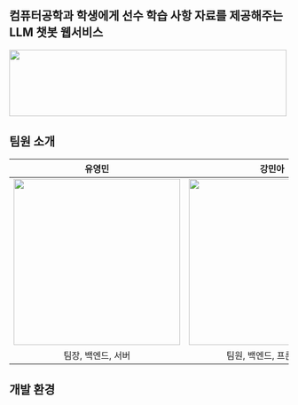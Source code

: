 ## 컴퓨터공학과 학생에게 선수 학습 사항 자료를 제공해주는 LLM 챗봇 웹서비스
<img src=https://github.com/Mengzzii/CATCHUP/assets/151775207/670f56a1-066c-4d40-b9ad-a71dd5573427 width=500 height=120/>


## 팀원 소개
|유영민|강민아|임은지|
|:---:|:---:|:---:|
|<img src=https://github.com/Mengzzii/CATCHUP/assets/151775207/13a3823a-f116-4928-9532-e242993cfbc5 width=300 height=300/>|<img src=https://github.com/Mengzzii/CATCHUP/assets/151775207/9f13db75-7d6e-46ea-b9bd-33074a17c295 width=300 height=300/>|<img src=https://github.com/Mengzzii/CATCHUP/assets/151775207/da8bf217-beec-4435-964a-aa8ceaf45d65 width=300 height=300/>|
|팀장, 백엔드, 서버|팀원, 백엔드, 프론트엔드|팀원, 백엔드, RAG|

## 개발 환경
